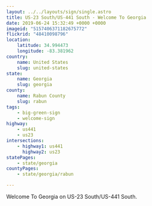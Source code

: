 ```yaml
---
layout: ../../layouts/sign/single.astro
title: US-23 South/US-441 South - Welcome To Georgia
date: 2019-06-24 15:32:49 +0000 +0000
imageid: "5157406371182675772"
flickrid: "48410098796"
location:
    latitude: 34.994473
    longitude: -83.381962
country:
    name: United States
    slug: united-states
state:
    name: Georgia
    slug: georgia
county:
    name: Rabun County
    slug: rabun
tags:
    - big-green-sign
    - welcome-sign
highway:
    - us441
    - us23
intersections:
    - highway1: us441
      highway2: us23
statePages:
    - state/georgia
countyPages:
    - state/georgia/rabun

---
```

Welcome To Georgia on US-23 South/US-441 South.
